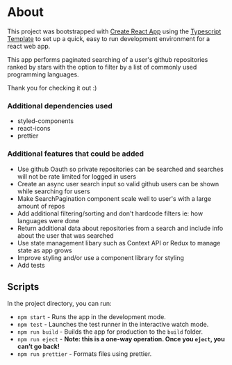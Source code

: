 # About

This project was bootstrapped with [Create React App](https://github.com/facebook/create-react-app) using the [Typescript Template](https://create-react-app.dev/docs/adding-typescript/) to set up a quick, easy to run development environment for a react web app.

This app performs paginated searching of a user's github repositories ranked by stars with the option to filter by a list of commonly used programming languages.

Thank you for checking it out :)

### Additional dependencies used
- styled-components
- react-icons
- prettier

### Additional features that could be added

- Use github Oauth so private repositories can be searched and searches will not be rate limited for logged in users
- Create an async user search input so valid github users can be shown while searching for users
- Make SearchPagination component scale well to user's with a large amount of repos
- Add additional filtering/sorting and don't hardcode filters ie: how languages were done
- Return additional data about repositories from a search and include info about the user that was searched
- Use state management libary such as Context API or Redux to manage state as app grows
- Improve styling and/or use a component library for styling
- Add tests


## Scripts

In the project directory, you can run:

- `npm start` - Runs the app in the development mode.
- `npm test` - Launches the test runner in the interactive watch mode.
- `npm run build` - Builds the app for production to the `build` folder.
- `npm run eject` - **Note: this is a one-way operation. Once you `eject`, you can’t go back!**
- `npm run prettier` - Formats files using prettier.
